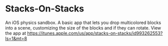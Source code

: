 # Stacks-On-Stacks
An iOS physics sandbox.
A basic app that lets you drop multicolored blocks into a scene, customizing the size of the blocks and if they can rotate.
View the app at https://itunes.apple.com/us/app/stacks-on-stacks/id993262553?ls=1&mt=8
